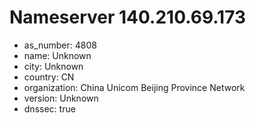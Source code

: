 # Nameserver 140.210.69.173

* as_number: 4808
* name: Unknown
* city: Unknown
* country: CN
* organization: China Unicom Beijing Province Network
* version: Unknown
* dnssec: true
